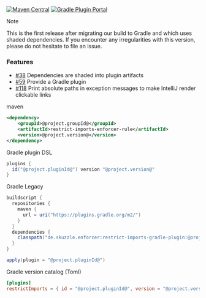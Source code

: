 [![Maven Central](https://img.shields.io/static/v1?label=MavenCentral&message=@project.version@&color=blue)](https://search.maven.org/artifact/@project.groupId@/restrict-imports-enforcer-rule/@project.version@/jar)
[![Gradle Plugin Portal](https://img.shields.io/gradle-plugin-portal/v/@project.pluginId@?versionSuffix=@project.version@)](https://plugins.gradle.org/plugin/@project.pluginId@/@project.version@)

> [!NOTE]
> This is the first release after migrating our build to Gradle and which uses shaded dependencies.
> If you encounter any irregularities with this version, please do not hesitate to file an issue.

### Features
* [#38](https://github.com/skuzzle/restrict-imports-enforcer-rule/issues/38) Dependencies are shaded into plugin artifacts
* [#59](https://github.com/skuzzle/restrict-imports-enforcer-rule/issues/59) Provide a Gradle plugin
* [#118](https://github.com/skuzzle/restrict-imports-enforcer-rule/issues/118) Print absolute paths in exception messages to make IntelliJ render clickable links

maven
```xml
<dependency>
    <groupId>@project.groupId@</groupId>
    <artifactId>restrict-imports-enforcer-rule</artifactId>
    <version>@project.version@</version>
</dependency>
```

Gradle plugin DSL
```groovy
plugins {
  id("@project.pluginId@") version "@project.version@"
}
```

Gradle Legacy
```groovy
buildscript {
  repositories {
    maven {
      url = uri("https://plugins.gradle.org/m2/")
    }
  }
  dependencies {
    classpath("de.skuzzle.enforcer:restrict-imports-gradle-plugin:@project.version@")
  }
}

apply(plugin = "@project.pluginId@")
```

Gradle version catalog (Toml)
```toml
[plugins]
restrictImports = { id = "@project.pluginId@", version = "@project.version@" }
```
